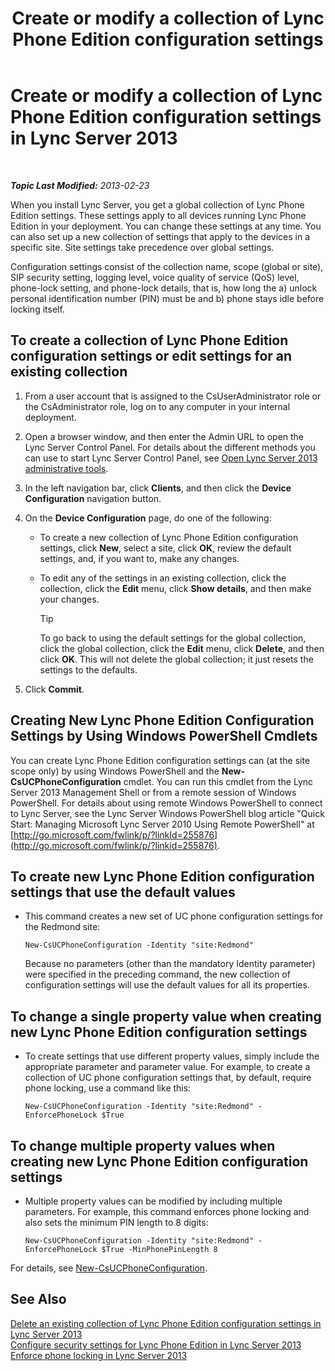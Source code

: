 ﻿---
title: 'Create or modify a collection of Lync Phone Edition configuration settings'
TOCTitle: Create or modify a collection of Lync Phone Edition configuration settings
ms:assetid: 6cf714af-8f57-4a71-89ad-0a776302b2ba
ms:mtpsurl: https://technet.microsoft.com/en-us/library/JJ688086(v=OCS.15)
ms:contentKeyID: 49733683
ms.date: 07/23/2014
mtps_version: v=OCS.15
---

<div data-xmlns="http://www.w3.org/1999/xhtml">

<div class="topic" data-xmlns="http://www.w3.org/1999/xhtml" data-msxsl="urn:schemas-microsoft-com:xslt" data-cs="http://msdn.microsoft.com/en-us/">

<div data-asp="http://msdn2.microsoft.com/asp">

# Create or modify a collection of Lync Phone Edition configuration settings in Lync Server 2013

</div>

<div id="mainSection">

<div id="mainBody">

<span> </span>

_**Topic Last Modified:** 2013-02-23_

When you install Lync Server, you get a global collection of Lync Phone Edition settings. These settings apply to all devices running Lync Phone Edition in your deployment. You can change these settings at any time. You can also set up a new collection of settings that apply to the devices in a specific site. Site settings take precedence over global settings.

Configuration settings consist of the collection name, scope (global or site), SIP security setting, logging level, voice quality of service (QoS) level, phone-lock setting, and phone-lock details, that is, how long the a) unlock personal identification number (PIN) must be and b) phone stays idle before locking itself.

<div>

## To create a collection of Lync Phone Edition configuration settings or edit settings for an existing collection

1.  From a user account that is assigned to the CsUserAdministrator role or the CsAdministrator role, log on to any computer in your internal deployment.

2.  Open a browser window, and then enter the Admin URL to open the Lync Server Control Panel. For details about the different methods you can use to start Lync Server Control Panel, see [Open Lync Server 2013 administrative tools](lync-server-2013-open-lync-server-administrative-tools.md).

3.  In the left navigation bar, click **Clients**, and then click the **Device Configuration** navigation button.

4.  On the **Device Configuration** page, do one of the following:
    
      - To create a new collection of Lync Phone Edition configuration settings, click **New**, select a site, click **OK**, review the default settings, and, if you want to, make any changes.
    
      - To edit any of the settings in an existing collection, click the collection, click the **Edit** menu, click **Show details**, and then make your changes.
        
        <div>
        

        > [!TIP]
        > To go back to using the default settings for the global collection, click the global collection, click the <STRONG>Edit</STRONG> menu, click <STRONG>Delete</STRONG>, and then click <STRONG>OK</STRONG>. This will not delete the global collection; it just resets the settings to the defaults.

        
        </div>

5.  Click **Commit**.

</div>

<div>

## Creating New Lync Phone Edition Configuration Settings by Using Windows PowerShell Cmdlets

You can create Lync Phone Edition configuration settings can (at the site scope only) by using Windows PowerShell and the **New-CsUCPhoneConfiguration** cmdlet. You can run this cmdlet from the Lync Server 2013 Management Shell or from a remote session of Windows PowerShell. For details about using remote Windows PowerShell to connect to Lync Server, see the Lync Server Windows PowerShell blog article "Quick Start: Managing Microsoft Lync Server 2010 Using Remote PowerShell" at [http://go.microsoft.com/fwlink/p/?linkId=255876](http://go.microsoft.com/fwlink/p/?linkid=255876).

<div>

## To create new Lync Phone Edition configuration settings that use the default values

  - This command creates a new set of UC phone configuration settings for the Redmond site:
    
        New-CsUCPhoneConfiguration -Identity "site:Redmond"
    
    Because no parameters (other than the mandatory Identity parameter) were specified in the preceding command, the new collection of configuration settings will use the default values for all its properties.

</div>

<div>

## To change a single property value when creating new Lync Phone Edition configuration settings

  - To create settings that use different property values, simply include the appropriate parameter and parameter value. For example, to create a collection of UC phone configuration settings that, by default, require phone locking, use a command like this:
    
        New-CsUCPhoneConfiguration -Identity "site:Redmond" -EnforcePhoneLock $True

</div>

<div>

## To change multiple property values when creating new Lync Phone Edition configuration settings

  - Multiple property values can be modified by including multiple parameters. For example, this command enforces phone locking and also sets the minimum PIN length to 8 digits:
    
        New-CsUCPhoneConfiguration -Identity "site:Redmond" -EnforcePhoneLock $True -MinPhonePinLength 8

</div>

For details, see [New-CsUCPhoneConfiguration](https://technet.microsoft.com/en-us/library/Gg398445(v=OCS.15)).

</div>

<div>

## See Also


[Delete an existing collection of Lync Phone Edition configuration settings in Lync Server 2013](lync-server-2013-delete-an-existing-collection-of-lync-phone-edition-configuration-settings.md)  
[Configure security settings for Lync Phone Edition in Lync Server 2013](lync-server-2013-configure-security-settings-for-lync-phone-edition.md)  
[Enforce phone locking in Lync Server 2013](lync-server-2013-enforce-phone-locking.md)  
  

</div>

</div>

<span> </span>

</div>

</div>

</div>

